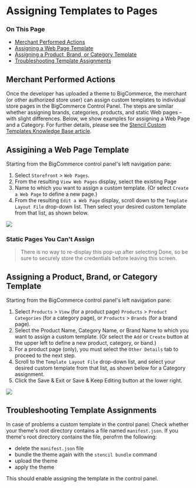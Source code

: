 <h1>Assigning Templates to Pages</h1>

<div class="otp" id="no-index">
	<h3> On This Page </h3>
	<ul>
    <li><a href="#assigning_merchant-performed">Merchant Performed Actions</a></li>
		<li><a href="#assigning_assigning-a-web-page">Assigning a Web Page Template</a></li>
    <li><a href="#assigning_assigning-a-product">Assigning a Product, Brand, or Category Template</a></li>
    <li><a href="#assigning_troubleshooting">Troubleshooting Template Assignments</a></li>
	</ul>
</div>

<a href='#assigning_merchant-performed' aria-hidden='true' class='block-anchor'  id='assigning_merchant-performed'></a>

## Merchant Performed Actions

Once the developer has uploaded a theme to BigCommerce, the merchant (or other authorized store user) can assign custom templates to individual store pages in the BigCommerce Control Panel. The steps are similar whether assigning brands, categories, products, and static Web pages – with slight differences. Below, we show examples for assigning a Web Page and a Category. For further details, please see the [Stencil Custom Templates Knowledge Base article](https://forum.bigcommerce.com/s/article/Stencil-Themes#custom-template).

<a href='#assigning_assigning-a-web-page' aria-hidden='true' class='block-anchor'  id='assigning_assigning-a-web-page'></a>

## Assigining a Web Page Template

Starting from the BigCommerce control panel's left navigation pane:

1. Select `Storefront` > `Web Pages`.
2. From the resulting `View Web Pages` display, select the existing Page 
3. Name to which you want to assign a custom template. (Or select `Create a Web Page` to define a new page.)
4. From the resulting `Edit a Web Page` display, scroll down to the `Template Layout File` drop-down list. Then select your desired custom template from that list, as shown below.

<!--
    title: 
    data: //s3.amazonaws.com/user-content.stoplight.io/6116/1539930165487
-->

![](//s3.amazonaws.com/user-content.stoplight.io/6116/1539930165487 "")

<div class="HubBlock--callout">
<div class="CalloutBlock--warning">
<div class="HubBlock-content">
    
<!-- theme: warning -->

### Static Pages You Can't Assign
> There is no way to re-display this pop-up after selecting Done, so be sure to securely store the credentials before leaving this screen.

</div>
</div>
</div>

<a href='#assigning_assigning-a-product' aria-hidden='true' class='block-anchor'  id='assigning_assigning-a-product'></a>

## Assigning a Product, Brand, or Category Template

Starting from the BigCommerce control panel's left navigation pane:

1. Select `Products` > `View` (for a product page) `Products` > `Product Categories` (for a category page), or `Products` > `Brands` (for a brand page).
2. Select the Product Name, Category Name, or Brand Name to which you want to assign a custom template. (Or select the `Add` or `Create` button at the upper left to define a new product, category, or band.)
3. For a product page (only), you must select the `Other Details` tab to proceed to the next step.
4. Scroll to the `Template Layout File` drop-down list, and select your desired custom template from that list, as shown below for a Category assignment.
5. Click the Save & Exit or Save & Keep Editing button at the lower right.


<!--
    title: 
    data: //s3.amazonaws.com/user-content.stoplight.io/6116/1539930552310
-->

![](//s3.amazonaws.com/user-content.stoplight.io/6116/1539930552310 "")

<a href='#assigning_troubleshooting' aria-hidden='true' class='block-anchor'  id='assigning_troubleshooting'></a>

## Troubleshooting Template Assignments

In case of problems a custom template in the control panel: Check whether your theme's root directory contains a file named `manifest.json`.
If you theme's root directory contains the file, perofrm the following:
* delete the `manifest.json` file
* bundle the theme again with the `stencil bundle` command
* upload the theme
* apply the theme

This should enable assigning the template in the control panel.


